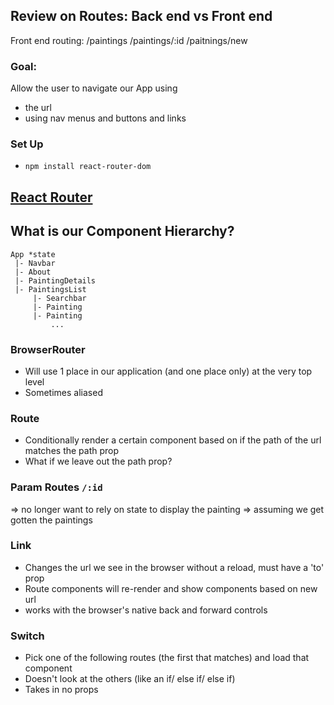 ## Review on Routes: Back end vs Front end
Front end routing:
 /paintings
 /paintings/:id
 /paitnings/new



### Goal:
Allow the user to navigate our App using
- the url
- using nav menus and buttons and links



### Set Up
- `npm install react-router-dom`

## [React Router](https://reacttraining.com/react-router/web/guides/quick-start)



## What is our Component Hierarchy?

```
App *state
 |- Navbar
 |- About
 |- PaintingDetails
 |- PaintingsList
     |- Searchbar
     |- Painting
     |- Painting
         ...
```

### BrowserRouter
- Will use 1 place in our application (and one place only) at the very top level
- Sometimes aliased

### Route
- Conditionally render a certain component based on if the path of the url matches the path prop
- What if we leave out the path prop?

### Param Routes `/:id`
=> no longer want to rely on state to display the painting
=> assuming we get gotten the paintings

### Link
- Changes the url we see in the browser without a reload, must have a 'to' prop
- Route components will re-render and show components based on new url
- works with the browser's native back and forward controls


### Switch
- Pick one of the following routes (the first that matches) and load that component
- Doesn't look at the others (like an if/ else if/ else if)
- Takes in no props
